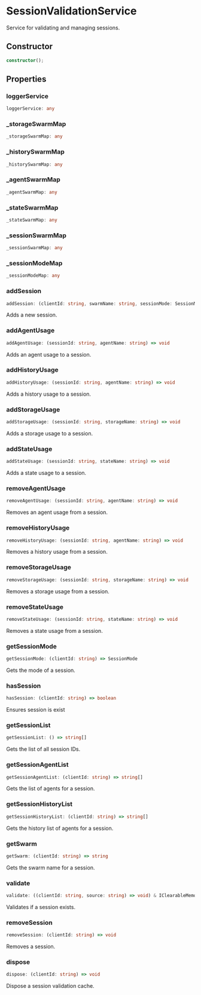 # SessionValidationService

Service for validating and managing sessions.

## Constructor

```ts
constructor();
```

## Properties

### loggerService

```ts
loggerService: any
```

### _storageSwarmMap

```ts
_storageSwarmMap: any
```

### _historySwarmMap

```ts
_historySwarmMap: any
```

### _agentSwarmMap

```ts
_agentSwarmMap: any
```

### _stateSwarmMap

```ts
_stateSwarmMap: any
```

### _sessionSwarmMap

```ts
_sessionSwarmMap: any
```

### _sessionModeMap

```ts
_sessionModeMap: any
```

### addSession

```ts
addSession: (clientId: string, swarmName: string, sessionMode: SessionMode) => void
```

Adds a new session.

### addAgentUsage

```ts
addAgentUsage: (sessionId: string, agentName: string) => void
```

Adds an agent usage to a session.

### addHistoryUsage

```ts
addHistoryUsage: (sessionId: string, agentName: string) => void
```

Adds a history usage to a session.

### addStorageUsage

```ts
addStorageUsage: (sessionId: string, storageName: string) => void
```

Adds a storage usage to a session.

### addStateUsage

```ts
addStateUsage: (sessionId: string, stateName: string) => void
```

Adds a state usage to a session.

### removeAgentUsage

```ts
removeAgentUsage: (sessionId: string, agentName: string) => void
```

Removes an agent usage from a session.

### removeHistoryUsage

```ts
removeHistoryUsage: (sessionId: string, agentName: string) => void
```

Removes a history usage from a session.

### removeStorageUsage

```ts
removeStorageUsage: (sessionId: string, storageName: string) => void
```

Removes a storage usage from a session.

### removeStateUsage

```ts
removeStateUsage: (sessionId: string, stateName: string) => void
```

Removes a state usage from a session.

### getSessionMode

```ts
getSessionMode: (clientId: string) => SessionMode
```

Gets the mode of a session.

### hasSession

```ts
hasSession: (clientId: string) => boolean
```

Ensures session is exist

### getSessionList

```ts
getSessionList: () => string[]
```

Gets the list of all session IDs.

### getSessionAgentList

```ts
getSessionAgentList: (clientId: string) => string[]
```

Gets the list of agents for a session.

### getSessionHistoryList

```ts
getSessionHistoryList: (clientId: string) => string[]
```

Gets the history list of agents for a session.

### getSwarm

```ts
getSwarm: (clientId: string) => string
```

Gets the swarm name for a session.

### validate

```ts
validate: ((clientId: string, source: string) => void) & IClearableMemoize<string> & IControlMemoize<string, void>
```

Validates if a session exists.

### removeSession

```ts
removeSession: (clientId: string) => void
```

Removes a session.

### dispose

```ts
dispose: (clientId: string) => void
```

Dispose a session validation cache.
